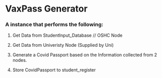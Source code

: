 # VaxPass Generator

### A instance that performs the following:

1. Get Data from StudentInput_Database // OSHC Node

2. Get Data from Univeristy Node (Supplied by Uni)

3. Generate a Covid Passport based on the Information collected from 2 nodes.

4. Store CovidPassport to student_register

